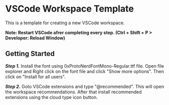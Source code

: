 # VSCode Workspace Template

This is a template for creating a new VSCode workspace.

**Note: Restart VSCode afrer completing every step. (Ctrl + Shift + P > Developer: Reload Window)**

## Getting Started

**_Step 1._** Install the font using 0xProtoNerdFontMono-Regular.ttf file. Open file explorer and Right click on the font file and click "Show more options". Then click on "Install for all users".

**_Step 2._** Goto VSCode extensions and type "@recommended". This will open the workspace recommendations. After that install recommended extensions using the cloud type icon button.
